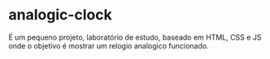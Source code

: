 # analogic-clock

É um pequeno projeto, laboratório de estudo, baseado em HTML, CSS e JS onde o objetivo é mostrar um relogio analogico funcionado.
